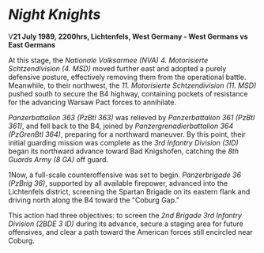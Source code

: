 # *Night Knights*

V**21 July 1989, 2200hrs, Lichtenfels, West Germany - West Germans vs East Germans** 

At this stage, the *Nationale Volksarmee (NVA) 4. Motorisierte Schtzendivision (4. MSD)* moved further east and adopted a purely defensive posture, effectively removing them from the operational battle. Meanwhile, to their northwest, the *11. Motorisierte Schtzendivision  (11. MSD)* pushed south to secure the B4 highway, containing pockets of resistance for the advancing Warsaw Pact forces to annihilate.



*Panzerbattalion 363 (PzBtl 363)* was relieved by *Panzerbattalion 361 (PzBtl 361)*, and fell back to the B4, joined by *Panzergrenadierbattalion 364 (PzGrenBtl 364)*, preparing for a northward maneuver. By this point, their initial guarding mission was complete as the  *3rd Infantry Division (3ID)* began its northward advance toward Bad Knigshofen, catching the *8th Guards Army (8 GA)* off guard.



1Now, a full-scale counteroffensive was set to begin. *Panzerbrigade 36 (PzBrig 36)*, supported by all available firepower, advanced into the Lichtenfels district, screening the Spartan Brigade on its eastern flank and driving north along the B4 toward the "Coburg Gap."



This action had three objectives: to screen the *2nd Brigade 3rd Infantry Division (2BDE 3 ID)* during its advance, secure a staging area for future offensives, and clear a path toward the American forces still encircled near Coburg.

